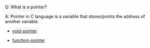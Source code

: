 Q: What is a pointer?

A: Pointer in C language is a variable that stores/points the address of another variable.


- [void-pointer](./void-pointer/Readme.md)

- [function-pointer](./function-pointer/Readme.md)

